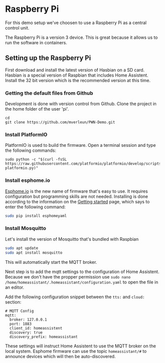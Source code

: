 # Raspberry Pi

For this demo setup we've choosen to use a Raspberry Pi as a central control unit.

The Raspberry Pi is a version 3 device. This is great because it allows us to run the software in containers.

## Setting up the Raspberry Pi

First download and install the latest version of Hasbian on a SD card.  Hasbian is a special version of Raspbian that includes Home Assistent.
Install the 32 bit version which is the recommended version at this time.

### Getting the default files from Github

Development is done with version control from Github. Clone the project in the home folder of the user 'pi'.

```
cd
git clone https://github.com/mverleun/PWN-Demo.git
```

### Install PlatformIO

PlatformIO is used to build the firmware. Open a terminal session and type the following commands:

```
sudo python -c "$(curl -fsSL https://raw.githubusercontent.com/platformio/platformio/develop/scripts/get-platformio.py)"
```

### Install esphome.io

[Esphome.io](https://esphome.io/) is the new name of firmware that's easy to use. It requires configuration but programming skills are not needed.
Installing is done according to the information on the [Getting started](https://esphome.io/guides/getting_started_command_line.html) page, which says to enter the following command:

``` bash
sudo pip install esphomeyaml
```

### Install Mosquitto

Let's install the version of Mosquitto that's bundled with Raspbian

``` bash
sudo apt update
sudo apt install mosquitto
```

This will automatically start the MQTT broker.

Next step is to add the mqtt settings to the configuration of Home Assistent. Because we don't have the propper permission use `sudo nano /home/homeassistant/.homeassistant/configuration.yaml` to open the file in an editor.

Add the following configuration snippet between the `tts:` and `cloud:` section:

```
# MQTT Config
mqtt:
  broker: 127.0.0.1
  port: 1883
  client_id: homeassistent
  discovery: true
  discovery_prefix: homeassistant
```
These settings will instruct Home Assistent to use the MQTT broker on the local system. Esphome firmware can use the topic `homeassistant/#` to announce devices which will then be auto-discovered.
